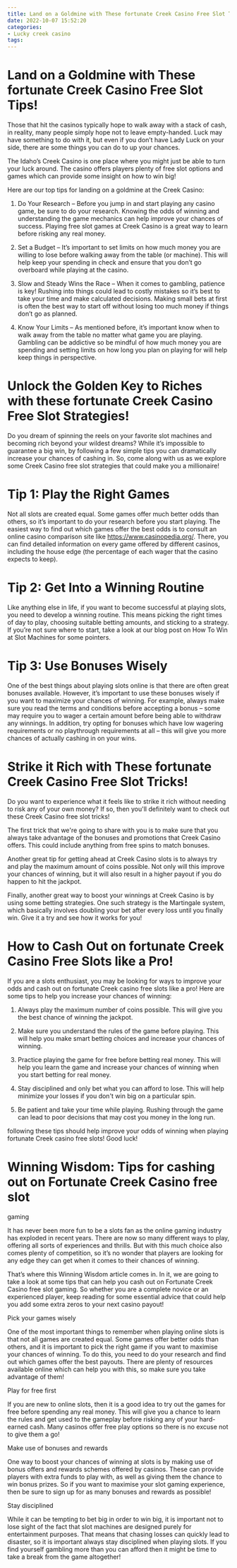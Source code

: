 ```yaml
---
title: Land on a Goldmine with These fortunate Creek Casino Free Slot Tips!
date: 2022-10-07 15:52:20
categories:
- Lucky creek casino
tags:
---
```



# Land on a Goldmine with These fortunate Creek Casino Free Slot Tips!

Those that hit the casinos typically hope to walk away with a stack of cash, in reality, many people simply hope not to leave empty-handed. Luck may have something to do with it, but even if you don’t have Lady Luck on your side, there are some things you can do to up your chances.

The Idaho’s Creek Casino is one place where you might just be able to turn your luck around. The casino offers players plenty of free slot options and games which can provide some insight on how to win big!

Here are our top tips for landing on a goldmine at the Creek Casino:

1. Do Your Research – Before you jump in and start playing any casino game, be sure to do your research. Knowing the odds of winning and understanding the game mechanics can help improve your chances of success. Playing free slot games at Creek Casino is a great way to learn before risking any real money.

2. Set a Budget – It’s important to set limits on how much money you are willing to lose before walking away from the table (or machine). This will help keep your spending in check and ensure that you don’t go overboard while playing at the casino.

3. Slow and Steady Wins the Race – When it comes to gambling, patience is key! Rushing into things could lead to costly mistakes so it’s best to take your time and make calculated decisions. Making small bets at first is often the best way to start off without losing too much money if things don’t go as planned.

4. Know Your Limits – As mentioned before, it’s important know when to walk away from the table no matter what game you are playing. Gambling can be addictive so be mindful of how much money you are spending and setting limits on how long you plan on playing for will help keep things in perspective.

# Unlock the Golden Key to Riches with these fortunate Creek Casino Free Slot Strategies!

Do you dream of spinning the reels on your favorite slot machines and becoming rich beyond your wildest dreams? While it’s impossible to guarantee a big win, by following a few simple tips you can dramatically increase your chances of cashing in. So, come along with us as we explore some Creek Casino free slot strategies that could make you a millionaire!

# Tip 1: Play the Right Games

Not all slots are created equal. Some games offer much better odds than others, so it’s important to do your research before you start playing. The easiest way to find out which games offer the best odds is to consult an online casino comparison site like https://www.casinopedia.org/. There, you can find detailed information on every game offered by different casinos, including the house edge (the percentage of each wager that the casino expects to keep).

# Tip 2: Get Into a Winning Routine

Like anything else in life, if you want to become successful at playing slots, you need to develop a winning routine. This means picking the right times of day to play, choosing suitable betting amounts, and sticking to a strategy. If you’re not sure where to start, take a look at our blog post on How To Win at Slot Machines for some pointers.

# Tip 3: Use Bonuses Wisely

One of the best things about playing slots online is that there are often great bonuses available. However, it’s important to use these bonuses wisely if you want to maximize your chances of winning. For example, always make sure you read the terms and conditions before accepting a bonus – some may require you to wager a certain amount before being able to withdraw any winnings. In addition, try opting for bonuses which have low wagering requirements or no playthrough requirements at all – this will give you more chances of actually cashing in on your wins.

#  Strike it Rich with These fortunate Creek Casino Free Slot Tricks!

Do you want to experience what it feels like to strike it rich without needing to risk any of your own money? If so, then you'll definitely want to check out these Creek Casino free slot tricks!

The first trick that we're going to share with you is to make sure that you always take advantage of the bonuses and promotions that Creek Casino offers. This could include anything from free spins to match bonuses.

Another great tip for getting ahead at Creek Casino slots is to always try and play the maximum amount of coins possible. Not only will this improve your chances of winning, but it will also result in a higher payout if you do happen to hit the jackpot.

Finally, another great way to boost your winnings at Creek Casino is by using some betting strategies. One such strategy is the Martingale system, which basically involves doubling your bet after every loss until you finally win. Give it a try and see how it works for you!

# How to Cash Out on fortunate Creek Casino Free Slots like a Pro!

If you are a slots enthusiast, you may be looking for ways to improve your odds and cash out on fortunate Creek casino free slots like a pro! Here are some tips to help you increase your chances of winning:

1. Always play the maximum number of coins possible. This will give you the best chance of winning the jackpot.

2. Make sure you understand the rules of the game before playing. This will help you make smart betting choices and increase your chances of winning.

3. Practice playing the game for free before betting real money. This will help you learn the game and increase your chances of winning when you start betting for real money.

4. Stay disciplined and only bet what you can afford to lose. This will help minimize your losses if you don't win big on a particular spin.

5. Be patient and take your time while playing. Rushing through the game can lead to poor decisions that may cost you money in the long run.

following these tips should help improve your odds of winning when playing fortunate Creek casino free slots! Good luck!

# Winning Wisdom: Tips for cashing out on Fortunate Creek Casino free slot

gaming

It has never been more fun to be a slots fan as the online gaming industry has exploded in recent years. There are now so many different ways to play, offering all sorts of experiences and thrills. But with this much choice also comes plenty of competition, so it’s no wonder that players are looking for any edge they can get when it comes to their chances of winning.

That’s where this Winning Wisdom article comes in. In it, we are going to take a look at some tips that can help you cash out on Fortunate Creek Casino free slot gaming. So whether you are a complete novice or an experienced player, keep reading for some essential advice that could help you add some extra zeros to your next casino payout!

Pick your games wisely

One of the most important things to remember when playing online slots is that not all games are created equal. Some games offer better odds than others, and it is important to pick the right game if you want to maximise your chances of winning. To do this, you need to do your research and find out which games offer the best payouts. There are plenty of resources available online which can help you with this, so make sure you take advantage of them!

Play for free first

If you are new to online slots, then it is a good idea to try out the games for free before spending any real money. This will give you a chance to learn the rules and get used to the gameplay before risking any of your hard-earned cash. Many casinos offer free play options so there is no excuse not to give them a go!

Make use of bonuses and rewards

One way to boost your chances of winning at slots is by making use of bonus offers and rewards schemes offered by casinos. These can provide players with extra funds to play with, as well as giving them the chance to win bonus prizes. So if you want to maximise your slot gaming experience, then be sure to sign up for as many bonuses and rewards as possible!

Stay disciplined

While it can be tempting to bet big in order to win big, it is important not to lose sight of the fact that slot machines are designed purely for entertainment purposes. That means that chasing losses can quickly lead to disaster, so it is important always stay disciplined when playing slots. If you find yourself gambling more than you can afford then it might be time to take a break from the game altogether!